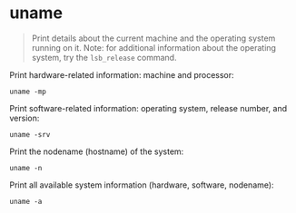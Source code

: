 uname
=====

> Print details about the current machine and the operating system running on it.
> Note: for additional information about the operating system, try the `lsb_release` command.

Print hardware-related information: machine and processor:

    uname -mp

Print software-related information: operating system, release number, and version:

    uname -srv

Print the nodename (hostname) of the system:

    uname -n

Print all available system information (hardware, software, nodename):

    uname -a
